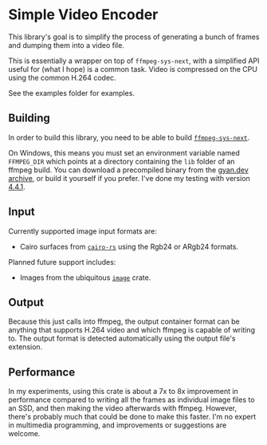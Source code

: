 # Simple Video Encoder
This library's goal is to simplify the process of generating a bunch of frames and dumping them into a video file.

This is essentially a wrapper on top of `ffmpeg-sys-next`, with a simplified API useful for (what I hope) is a common task. Video is compressed on the CPU using the common H.264 codec.

See the examples folder for examples.

## Building

In order to build this library, you need to be able to build [`ffmpeg-sys-next`](https://crates.io/crates/ffmpeg-sys-next).

On Windows, this means you must set an environment variable named `FFMPEG_DIR` which points at a directory containing the `lib` folder of an ffmpeg build. You can download a precompiled binary from the [gyan.dev archive](https://github.com/GyanD/codexffmpeg/releases), or build it yourself if you prefer. I've done my testing with version [4.4.1](https://github.com/GyanD/codexffmpeg/releases/tag/4.4.1).

## Input

Currently supported image input formats are:

* Cairo surfaces from [`cairo-rs`](https://crates.io/crates/cairo-rs) using the Rgb24 or ARgb24 formats.

Planned future support includes:

* Images from the ubiquitous [`image`](https://crates.io/crates/image) crate.

## Output

Because this just calls into ffmpeg, the output container format can be anything that supports H.264 video and which ffmpeg is capable of writing to. The output format is detected automatically using the output file's extension.

## Performance

In my experiments, using this crate is about a 7x to 8x improvement in performance compared to writing all the frames as individual image files to an SSD, and then making the video afterwards with ffmpeg. However, there's probably much that could be done to make this faster. I'm no expert in multimedia programming, and improvements or suggestions are welcome.